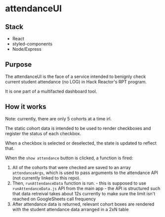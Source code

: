 # attendanceUI

## Stack
- React
- styled-components
- Node/Express

## Purpose
The attendanceUI is the face of a service intended to benignly check current student attendance (no LOG) in Hack Reactor's RPT program.

It is one part of a multifacted dashboard tool.

## How it works

Note: currently, there are only 5 cohorts at a time irl.

The static cohort data is intended to be used to render checkboxes and register the status of each checkbox.

When a checkbox is selected or deselected, the state is updated to reflect that.

When the `show attendance` button is clicked, a function is fired:
  1. All of the cohorts that were checked are saved to an array `attendanceArgs`, which is used to pass arguments to the attendance API (not currently linked to this repo).
  2. Then, `runAttendanceData` function is run.
    - this is supposed to use `runAttendanceData.js` API from the main app
    - the API is structured such that data retreival takes about 12s currently to make sure the limit isn't reached on GoogleSheets call frequency
  3. After attendance data is returned, relevant cohort boxes are rendered with the student attendance data arranged in a 2xN table
